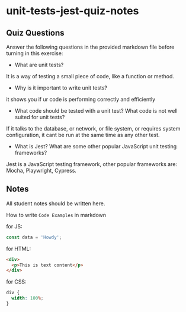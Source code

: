 # unit-tests-jest-quiz-notes

## Quiz Questions

Answer the following questions in the provided markdown file before turning in this exercise:

- What are unit tests?

It is a way of testing a small piece of code, like a function or method.

- Why is it important to write unit tests?

it shows you if ur code is performing correctly and efficiently

- What code should be tested with a unit test? What code is not well suited for unit tests?

If it talks to the database, or network, or file system, or requires system configuration, it cant be run at the same time as any other test.

- What is Jest? What are some other popular JavaScript unit testing frameworks?

Jest is a JavaScript testing framework, other popular frameworks are: Mocha, Playwright, Cypress.

## Notes

All student notes should be written here.

How to write `Code Examples` in markdown

for JS:

```js
const data = 'Howdy';
```

for HTML:

```html
<div>
  <p>This is text content</p>
</div>
```

for CSS:

```css
div {
  width: 100%;
}
```

